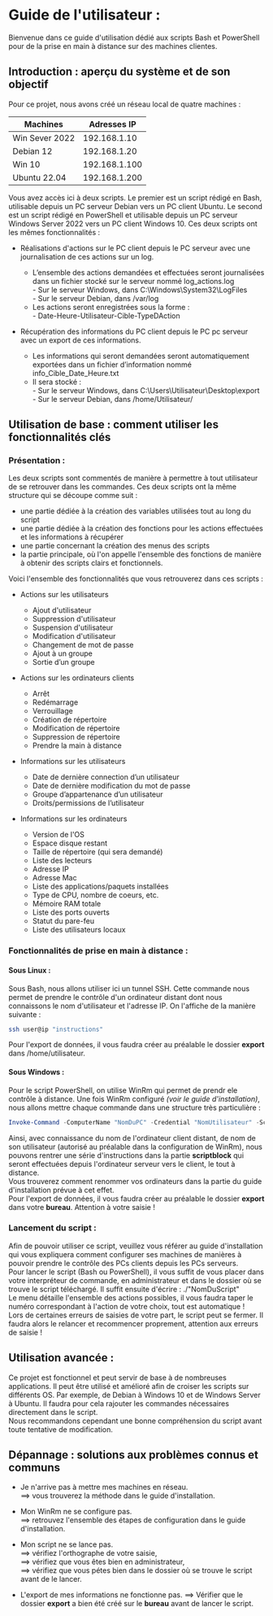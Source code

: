 # Guide de l'utilisateur : 

Bienvenue dans ce guide d'utilisation dédié aux scripts Bash et PowerShell pour de la prise en main à distance sur des machines clientes.


## Introduction : aperçu du système et de son objectif

Pour ce projet, nous avons créé un réseau local de quatre machines :

| **Machines**   | **Adresses IP** |
|----------------|-----------------|
| Win Sever 2022 | 192.168.1.10    |
| Debian 12      | 192.168.1.20    |
| Win 10         | 192.168.1.100   |
| Ubuntu 22.04   | 192.168.1.200   |

Vous avez accès ici à deux scripts. Le premier est un script rédigé en Bash, utilisable depuis un PC serveur Debian vers un PC client Ubuntu. Le second est un script rédigé en PowerShell et utilisable depuis un PC serveur Windows Server 2022 vers un PC client Windows 10.
Ces deux scripts ont les mêmes fonctionnalités : 
- Réalisations d'actions sur le PC client depuis le PC serveur avec une journalisation de ces actions sur un log.
  - L’ensemble des actions demandées et effectuées seront journalisées dans un fichier stocké sur le serveur nommé log_actions.log  
         - Sur le serveur Windows, dans C:\Windows\System32\LogFiles  
         - Sur le serveur Debian, dans /var/log  
  - Les actions seront enregistrées sous la forme :  
         - Date-Heure-Utilisateur-Cible-TypeDAction  
      
- Récupération des informations du PC client depuis le PC pc serveur avec un export de ces informations.  
  - Les informations qui seront demandées seront automatiquement exportées dans un fichier d’information nommé info_Cible_Date_Heure.txt   
  - Il sera stocké :  
        -  Sur le serveur Windows, dans C:\Users\Utilisateur\Desktop\export  
        -  Sur le serveur Debian, dans /home/Utilisateur/  


## Utilisation de base : comment utiliser les fonctionnalités clés

### Présentation : 

Les deux scripts sont commentés de manière à permettre à tout utilisateur de se retrouver dans les commandes.
Ces deux scripts ont la même structure qui se découpe comme suit :
- une partie dédiée à la création des variables utilisées tout au long du script
- une partie dédiée à la création des fonctions pour les actions effectuées et les informations à récupérer
- une partie concernant la création des menus des scripts
- la partie principale, où l'on appelle l'ensemble des fonctions de manière à obtenir des scripts clairs et fonctionnels.

Voici l'ensemble des fonctionnalités que vous retrouverez dans ces scripts :   
  
- Actions sur les utilisateurs
    - Ajout d'utilisateur
    - Suppression d'utilisateur
    - Suspension d'utilisateur
    - Modification d'utilisateur
    - Changement de mot de passe
    - Ajout à un groupe
    - Sortie d’un groupe
 
  
- Actions sur les ordinateurs clients  
    - Arrêt  
    - Redémarrage  
    - Verrouillage  
    - Création de répertoire  
    - Modification de répertoire  
    - Suppression de répertoire  
    - Prendre la main à distance  

    
- Informations sur les utilisateurs  
    - Date de dernière connection d’un utilisateur  
    - Date de dernière modification du mot de passe  
    - Groupe d’appartenance d’un utilisateur  
    - Droits/permissions de l’utilisateur  

    
- Informations sur les ordinateurs  
    - Version de l'OS  
    - Espace disque restant  
    - Taille de répertoire (qui sera demandé)  
    - Liste des lecteurs  
    - Adresse IP  
    - Adresse Mac  
    - Liste des applications/paquets installées  
    - Type de CPU, nombre de coeurs, etc.  
    - Mémoire RAM totale  
    - Liste des ports ouverts  
    - Statut du pare-feu  
    - Liste des utilisateurs locaux  


### Fonctionnalités de prise en main à distance : 

#### Sous Linux : 

Sous Bash, nous allons utiliser ici un tunnel SSH. Cette commande nous permet de prendre le contrôle d'un ordinateur distant dont nous connaissons le nom d'utilisateur et l'adresse IP.
On l'affiche de la manière suivante : 
```Bash
ssh user@ip "instructions"
```

Pour l'export de données, il vous faudra créer au préalable le dossier **export** dans /home/utilisateur.

#### Sous Windows : 

Pour le script PowerShell, on utilise WinRm qui permet de prendr ele contrôle à distance. Une fois WinRm configuré *(voir le guide d'installation)*, nous allons mettre chaque commande dans une structure très particulière : 
```PowerShell
Invoke-Command -ComputerName "NomDuPC" -Credential "NomUtilisateur" -ScriptBlock { "instructions"}
```

Ainsi, avec connaissance du nom de l'ordinateur client distant, de nom de son utilisateur (autorisé au préalable dans la configuration de WinRm), nous pouvons rentrer une série d'instructions dans la partie **scriptblock** qui seront effectuées depuis l'ordinateur serveur vers le client, le tout à distance.   
Vous trouverez comment renommer vos ordinateurs dans la partie du guide d'installation prévue à cet effet.  
Pour l'export de données, il vous faudra créer au préalable le dossier **export** dans votre **bureau**. Attention à votre saisie ! 

### Lancement du script : 

Afin de pouvoir utiliser ce script, veuillez vous référer au guide d'installation qui vous expliquera comment configurer ses machines de manières à pouvoir prendre le contrôle des PCs clients depuis les PCs serveurs.  
Pour lancer le script (Bash ou PowerShell), il vous suffit de vous placer dans votre interpréteur de commande, en administrateur et dans le dossier où se trouve le script téléchargé. Il suffit ensuite d'écrire : ./"NomDuScript"  
Le menu détaille l'ensemble des actions possibles, il vous faudra taper le numéro correspondant à l'action de votre choix, tout est automatique !  
Lors de certaines erreurs de saisies de votre part, le script peut se fermer. Il faudra alors le relancer et recommencer proprement, attention aux erreurs de saisie !  



## Utilisation avancée :

Ce projet est fonctionnel et peut servir de base à de nombreuses applications. Il peut être utilisé et amélioré afin de croiser les scripts sur différents OS. Par exemple, de Debian à Windows 10 et de Windows Server à Ubuntu. Il faudra pour cela rajouter les commandes nécessaires directement dans le script.  
Nous recommandons cependant une bonne compréhension du script avant toute tentative de modification.



## Dépannage : solutions aux problèmes connus et communs

- Je n'arrive pas à mettre mes machines en réseau.  
  ==> vous trouverez la méthode dans le guide d'installation.
  
- Mon WinRm ne se configure pas.  
  ==> retrouvez l'ensemble des étapes de configuration dans le guide d'installation.
  
- Mon script ne se lance pas.  
  ==> vérifiez l'orthographe de votre saisie,  
  ==> vérifiez que vous êtes bien en administrateur,  
  ==> vérifiez que vous pétes bien dans le dossier où se trouve le script avant de le lancer.
  
- L'export de mes informations ne fonctionne pas.
  ==> Vérifier que le dossier **export** a bien été créé sur le **bureau** avant de lancer le script.  



